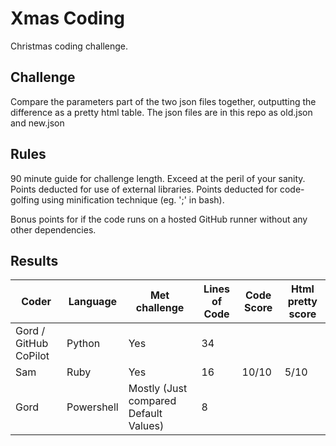 # Xmas Coding

Christmas coding challenge.

## Challenge

Compare the parameters part of the two json files together, outputting the difference as a pretty html table.
The json files are in this repo as old.json and new.json

## Rules

90 minute guide for challenge length. Exceed at the peril of your sanity.
Points deducted for use of external libraries.
Points deducted for code-golfing using minification technique (eg. ';' in bash).

Bonus points for if the code runs on a hosted GitHub runner without any other dependencies.

## Results

Coder | Language | Met challenge | Lines of Code | Code Score | Html pretty score
----- | -------- | ------------- | ------------- | ---------- | -----------------
Gord / GitHub CoPilot | Python | Yes  | 34 |  | 
Sam   | Ruby | Yes | 16 | 10/10 | 5/10
Gord  | Powershell | Mostly (Just compared Default Values) | 8 |  | 
